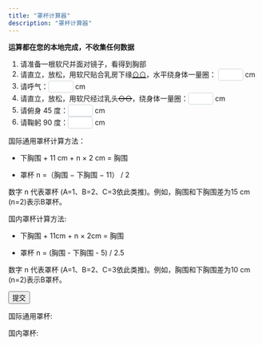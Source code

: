 ```yaml
---
title: "罩杯计算器"
description: "罩杯计算器"
---
```


<style>
  input {
    color: #495057;
    border: 1px solid #ced4da;
    border-radius: 0.25rem;
    /*transition: border-color 0.15s ease-in-out, box-shadow 0.15s ease-in-out;*/
    padding: 1px;
    height: 1.8em;
    width: 50px;
  }
  input:focus {
    color: #495057;
    outline: 0;
    border-image: url(/images/shadow-i.png) 30 30 stretch;
    border-image-width: 3px;
    border-image-outset: 0px;
  }
</style>

**运算都在您的本地完成，不收集任何数据**

1. 请准备一根软尺并面对镜子，看得到胸部
1. 请直立，放松，用软尺贴合乳房下缘<span style="text-decoration:underline; text-decoration-thickness: 2px;">⊙⊙</span>，水平绕身体一量圈： <input type="text" id="val1"/> cm
1. 请呼气：<input type="text" id="val2"/> cm
1. 请直立，放松，用软尺经过乳头<span style="text-decoration:line-through; text-decoration-thickness: 2px;">⊙⊙</span>，绕身体一量圈：<input type="text" id="val3"/> cm
1. 请俯身 45 度：<input type="text" id="val4"/> cm
1. 请鞠躬 90 度：<input type="text" id="val5"/> cm

国际通用罩杯计算方法：

- 下胸围 + 11 cm + n × 2 cm = 胸围

- 罩杯 n =（胸围 − 下胸围 − 11） / 2

数字 n 代表罩杯 (A=1、B=2、C=3依此类推)。例如，胸围和下胸围差为15 cm (n=2)表示B罩杯。

国内罩杯计算方法:

- 下胸围 + 11cm + n × 2cm = 胸围

- 罩杯 n = (胸围 - 下胸围 - 5) / 2.5

数字 n 代表罩杯 (A=1、B=2、C=3依此类推)。例如，胸围和下胸围差为10 cm (n=2)表示B罩杯。

<button onclick="cup()" type="submit">提交</button>

<p id="result">国际通用罩杯: </p>
<p id="resultcn">国内罩杯: </p>

<script type="text/javascript">
  function cup() {
    //Initial
    window.document.getElementById("result").innerHTML = "国际通用罩杯: ";
    window.document.getElementById("resultcn").innerHTML = "国内罩杯: ";
    //Calculate
    var val1 = Number(window.document.getElementById("val1").value) || NaN;
    var val2 = Number(window.document.getElementById("val2").value) || NaN;
    var val3 = Number(window.document.getElementById("val3").value) || NaN;
    var val4 = Number(window.document.getElementById("val4").value) || NaN;
    var val5 = Number(window.document.getElementById("val5").value) || NaN;
    var under = (val1 + val2 )/2;
    var upper = (val3 + val4 + val5)/3;
    var cup = ( upper - under - 11 ) / 2;
    var cupcn = upper - under;
    var valid = true;
    //Judgement
    if (isNaN(cup)) {
      window.document.getElementById("result").innerHTML = "数值错误，再检查检查吧";
      valid = false;
    } else if (cup<=0){
      window.document.getElementById("result").innerHTML += "小妹妹你还不需要穿内衣哦";
      valid = false;
    } else if (cup<1){
      cup = "AA，买少女小背心去吧";
    } else if (cup<=2){
      cup = "A";
    } else if (cup<3){
      cup = "B";
    } else if (cup<4){
      cup = "C";
    } else if (cup<5){
      cup = "D";
    } else if (cup<6){
      cup = "E";
    }else{
      window.document.getElementById("result").innerHTML += "你胸大你说了算（罩杯超出 MtF.wiki 预设）";
      valid = false;
    }
    if (isNaN(cupcn)) {
      window.document.getElementById("resultcn").innerHTML = "数值错误，再检查检查吧";
      valid = false;
    } else if (cupcn <= 5) {
      window.document.getElementById("resultcn").innerHTML += "小妹妹你还不需要穿内衣哦";
      valid = false;
    } else if (cupcn <= 7.5) {
      cupcn = "AA，买少女小背心去吧";
    } else if (cupcn <= 10) {
      cupcn = "A";
    } else if (cupcn <= 12.5) {
      cupcn = "B";
    } else if (cupcn <= 15) {
      cupcn = "C";
    } else if (cupcn <= 17.5) {
      cupcn = "D";
    } else if (cupcn <= 20) {
      cupcn = "E";
    } else {
      window.document.getElementById("resultcn").innerHTML += "你胸大你说了算（罩杯超出 MtF.wiki 预设）";
      valid = false;
    }
    if (!valid)
      return;
    if (isNaN(under)) {
      window.document.getElementById("result").innerHTML = "数值错误，再检查检查吧";
      window.document.getElementById("resultcn").innerHTML = "数值错误，再检查检查吧";
      return;
    } else{
      under = Math.ceil(under/5)*5;
    }
    window.document.getElementById("result").innerHTML += under + cup;
    window.document.getElementById("resultcn").innerHTML += under + cupcn;
    return;
  }
</script>
